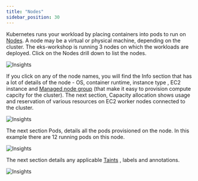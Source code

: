 ```yaml
---
title: "Nodes"
sidebar_position: 30
---
```


Kubernetes runs your workload by placing containers into pods to run on [Nodes](https://kubernetes.io/docs/concepts/architecture/nodes/). A node may be a virtual or physical machine, depending on the cluster. The eks-workshop is running 3 nodes on which the workloads are deployed. Click on the Nodes drill down to list the nodes. 

![Insights](/img/resource-view/cluster-node.jpg)

If you click on any of the node names, you will find the Info section that has a lot of details of the node - OS, container runtime, instance type , EC2 instance and [Managed node group](https://docs.aws.amazon.com/eks/latest/userguide/managed-node-groups.html) (that make it easy to provision compute capcity for the cluster). The next section, Capacity allocation shows usage and reservation of various resources on EC2 worker nodes connected to the cluster.

![Insights](/img/resource-view/cluster-node-detail1.jpg)

The next section Pods, details all the pods provisioned on the node. In this example there are 12 running pods on this node. 

![Insights](/img/resource-view/cluster-node-detail2.jpg)

The next section details any applicable [Taints](https://kubernetes.io/docs/concepts/scheduling-eviction/taint-and-toleration/) , labels and annotations.

![Insights](/img/resource-view/cluster-node-detail3.jpg)
